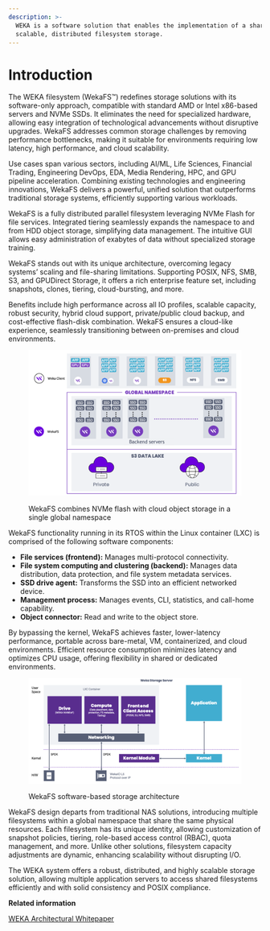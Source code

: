 ```yaml
---
description: >-
  WEKA is a software solution that enables the implementation of a shareable,
  scalable, distributed filesystem storage.
---
```


# Introduction

The WEKA filesystem (WekaFS™) redefines storage solutions with its software-only approach, compatible with standard AMD or Intel x86-based servers and NVMe SSDs. It eliminates the need for specialized hardware, allowing easy integration of technological advancements without disruptive upgrades. WekaFS addresses common storage challenges by removing performance bottlenecks, making it suitable for environments requiring low latency, high performance, and cloud scalability.

Use cases span various sectors, including AI/ML, Life Sciences, Financial Trading, Engineering DevOps, EDA, Media Rendering, HPC, and GPU pipeline acceleration. Combining existing technologies and engineering innovations, WekaFS delivers a powerful, unified solution that outperforms traditional storage systems, efficiently supporting various workloads.

WekaFS is a fully distributed parallel filesystem leveraging NVMe Flash for file services. Integrated tiering seamlessly expands the namespace to and from HDD object storage, simplifying data management. The intuitive GUI allows easy administration of exabytes of data without specialized storage training.

WekaFS stands out with its unique architecture, overcoming legacy systems’ scaling and file-sharing limitations. Supporting POSIX, NFS, SMB, S3, and GPUDirect Storage, it offers a rich enterprise feature set, including snapshots, clones, tiering, cloud-bursting, and more.

Benefits include high performance across all IO profiles, scalable capacity, robust security, hybrid cloud support, private/public cloud backup, and cost-effective flash-disk combination. WekaFS ensures a cloud-like experience, seamlessly transitioning between on-premises and cloud environments.

<figure><img src="../../.gitbook/assets/v4.1_weka_architecture.png" alt=""><figcaption><p>WekaFS combines NVMe flash with cloud object storage in a single global namespace</p></figcaption></figure>

WekaFS functionality running in its RTOS within the Linux container (LXC) is comprised of the following software components:

* **File services (frontend):** Manages multi-protocol connectivity.
* **File system computing and clustering (backend):** Manages data distribution, data protection, and file system metadata services.
* **SSD drive agent:** Transforms the SSD into an efficient networked device.
* **Management process:** Manages events, CLI, statistics, and call-home capability.
* **Object connector:** Read and write to the object store.

By bypassing the kernel, WekaFS achieves faster, lower-latency performance, portable across bare-metal, VM, containerized, and cloud environments. Efficient resource consumption minimizes latency and optimizes CPU usage, offering flexibility in shared or dedicated environments.

<figure><img src="../../.gitbook/assets/WEKAFS_architecture_wp (1).png" alt=""><figcaption><p>WekaFS software-based storage architecture</p></figcaption></figure>

WekaFS design departs from traditional NAS solutions, introducing multiple filesystems within a global namespace that share the same physical resources. Each filesystem has its unique identity, allowing customization of snapshot policies, tiering, role-based access control (RBAC), quota management, and more. Unlike other solutions, filesystem capacity adjustments are dynamic, enhancing scalability without disrupting I/O.

The WEKA system offers a robust, distributed, and highly scalable storage solution, allowing multiple application servers to access shared filesystems efficiently and with solid consistency and POSIX compliance.

**Related information**

[WEKA Architectural Whitepaper](https://www.weka.io/resources/white-paper/wekaio-architectural-whitepaper/#intro)
